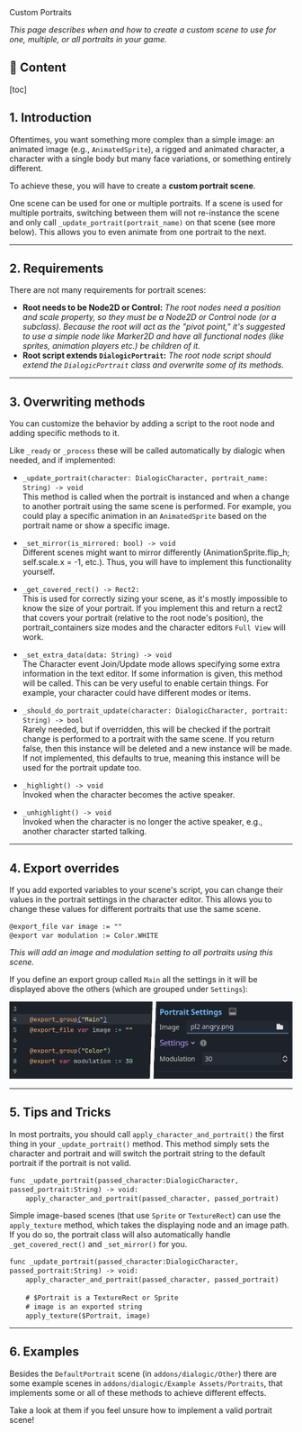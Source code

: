 <div class="header-banner pineapple">
     <div class="header-label pineapple">Custom Portraits</div>
</div>

*This page describes when and how to create a custom scene to use for one, multiple, or all portraits in your game.*

## 📜 Content
[toc]

## 1. Introduction

Oftentimes, you want something more complex than a simple image: an animated image (e.g., `AnimatedSprite`), a rigged and animated character, a character with a single body but many face  variations, or something entirely different.

To achieve these, you will have to create a **custom portrait scene**.

One scene can be used for one or multiple portraits. If a scene is used for multiple portraits, switching between them will not re-instance the scene and only call `_update_portrait(portrait_name)` on that scene (see more below). This allows you to even animate from one portrait to the next.

---

## 2. Requirements

There are not many requirements for portrait scenes:

- **Root needs to be Node2D or Control:**
  *The root nodes need a position and scale property, so they must be a Node2D or Control node (or a subclass).
  Because the root will act as the "pivot point," it's suggested to use a simple node like Marker2D and have all functional nodes (like sprites, animation players etc.) be children of it.*
- **Root script extends `DialogicPortrait`:**
  *The root node script should extend the `DialogicPortrait` class and overwrite some of its methods.*

---

## 3. Overwriting methods

You can customize the behavior by adding a script to the root node and adding specific methods to it.

Like `_ready` or `_process` these will be called automatically by dialogic when needed, and if implemented:

- `_update_portrait(character: DialogicCharacter, portrait_name: String) -> void` \
This method is called when the portrait is instanced and when a change to another portrait using the same scene is performed. For example, you could play a specific animation in an `AnimatedSprite` based on the portrait name or show a specific image.

- `_set_mirror(is_mirrored: bool) -> void` \
Different scenes might want to mirror differently (AnimationSprite.flip_h; self.scale.x = -1, etc.). Thus, you will have to implement this functionality yourself.

- `_get_covered_rect() -> Rect2:` \
This is used for correctly sizing your scene, as it's mostly impossible to know the size of your portrait. If you implement this and return a rect2 that covers your portrait (relative to the root node's position), the portrait_containers size modes and the character editors `Full View` will work.

- `_set_extra_data(data: String) -> void` \
The Character event Join/Update mode allows specifying some extra information in the text editor. If some information is given, this method will be called. This can be very useful to enable certain things. For example, your character could have different modes or items.

- `_should_do_portrait_update(character: DialogicCharacter, portrait: String) -> bool` \
Rarely needed, but if overridden, this will be checked if the portrait change is performed to a portrait with the same scene. If you return false, then this instance will be deleted and a new instance will be made. If not implemented, this defaults to true, meaning this instance will be used for the portrait update too.

- `_highlight() -> void` \
Invoked when the character becomes the active speaker.

- `_unhighlight() -> void` \
Invoked when the character is no longer the active speaker, e.g., another character started talking.

---

## 4. Export overrides

If you add exported variables to your scene's script, you can change their values in the portrait settings in the character editor.
This allows you to change these values for different portraits that use the same scene.

```gdscript
@export_file var image := ""
@export var modulation := Color.WHITE
```

*This will add an image and modulation setting to all portraits using this scene.*

If you define an export group called `Main` all the settings in it will be displayed above the others (which are grouped under `Settings`):

![Portrait Settings](media/custom-portrait-settings.png)

---

## 5. Tips and Tricks

In most portraits, you should call `apply_character_and_portrait()` the first thing in your `_update_portrait()` method. This method simply sets the character and portrait and will switch the portrait string to the default portrait if the portrait is not valid.

```gdscript
func _update_portrait(passed_character:DialogicCharacter, passed_portrait:String) -> void:
    apply_character_and_portrait(passed_character, passed_portrait)
```

Simple image-based scenes (that use `Sprite` or `TextureRect`) can use the `apply_texture` method, which takes the displaying node and an image path. If you do so, the portrait class will also automatically handle `_get_covered_rect()` and `_set_mirror()` for you.

```gdscript
func _update_portrait(passed_character:DialogicCharacter, passed_portrait:String) -> void:
    apply_character_and_portrait(passed_character, passed_portrait)
    
    # $Portrait is a TextureRect or Sprite
    # image is an exported string
    apply_texture($Portrait, image)
```

---

## 6. Examples

Besides the `DefaultPortrait` scene (in `addons/dialogic/Other`) there are some example scenes in `addons/dialogic/Example Assets/Portraits`, that implements some or all of these methods to achieve different effects.

Take a look at them if you feel unsure how to implement a valid portrait scene!
